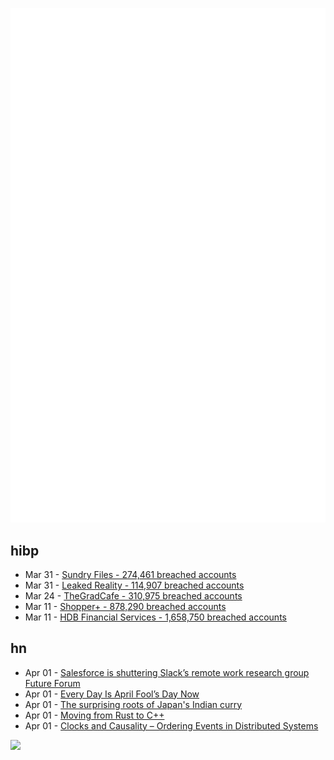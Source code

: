 ![Metrics](https://raw.githubusercontent.com/phixion/phixion/master/metrics.svg)

## hibp

<!--
for https://github.com/phixion/phixion/blob/main/.github/workflows/feeds.yml
-->
<!--START_SECTION:haveibeenpwnd-->
- Mar 31 - [Sundry Files - 274,461 breached accounts](https://haveibeenpwned.com/PwnedWebsites#SundryFiles)
- Mar 31 - [Leaked Reality - 114,907 breached accounts](https://haveibeenpwned.com/PwnedWebsites#LeakedReality)
- Mar 24 - [TheGradCafe - 310,975 breached accounts](https://haveibeenpwned.com/PwnedWebsites#TheGradCafe)
- Mar 11 - [Shopper+ - 878,290 breached accounts](https://haveibeenpwned.com/PwnedWebsites#ShopperPlus)
- Mar 11 - [HDB Financial Services - 1,658,750 breached accounts](https://haveibeenpwned.com/PwnedWebsites#HDBFinancialServices)
<!--END_SECTION:haveibeenpwnd-->

## hn

<!--
for https://github.com/phixion/phixion/blob/main/.github/workflows/feeds.yml
-->
<!--START_SECTION:hn-->
- Apr 01 - [Salesforce is shuttering Slack’s remote work research group Future Forum](https://finance.yahoo.com/news/salesforce-shuttering-slack-remote-research-004925901.html)
- Apr 01 - [Every Day Is April Fool’s Day Now](https://www.vice.com/en/article/5d9p3q/april-fools-day-deepfakes-pope-trump-arrest-gpt)
- Apr 01 - [The surprising roots of Japan&#x27;s Indian curry](https://one-from-nippon.ghost.io/indo-curry/)
- Apr 01 - [Moving from Rust to C++](https://raphlinus.github.io/rust/2023/04/01/rust-to-cpp.html)
- Apr 01 - [Clocks and Causality – Ordering Events in Distributed Systems](https://www.exhypothesi.com/clocks-and-causality/)
<!--END_SECTION:hn-->

<!--
for https://yhype.me
-->
![](https://hit.yhype.me/github/profile?user_id=13013670)
